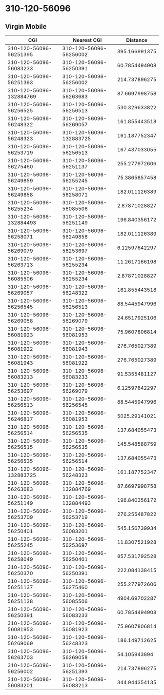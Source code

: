 # 310-120-56096
## Virgin Mobile


| CGI | Nearest CGI | Distance |
|-----|-------------|----------|
| 310-120-56096-56251395 | 310-120-56096-56256002 | 395.166991375 |
| 310-120-56096-56083233 | 310-120-56096-56250391 | 60.7854494908 |
| 310-120-56096-56251393 | 310-120-56096-56256002 | 214.737896275 |
| 310-120-56096-132884769 | 310-120-56096-56263683 | 87.6697998758 |
| 310-120-56096-56256525 | 310-120-56096-56256513 | 530.329633822 |
| 310-120-56096-56248322 | 310-120-56096-56269057 | 161.855443518 |
| 310-120-56096-56248323 | 310-120-56096-132883725 | 161.187752347 |
| 310-120-56096-56253719 | 310-120-56096-56256513 | 167.437033055 |
| 310-120-56096-56275460 | 310-120-56096-56251137 | 255.277972606 |
| 310-120-56096-56249859 | 310-120-56096-56255245 | 75.3865857458 |
| 310-120-56096-56249858 | 310-120-56096-56258071 | 182.011126389 |
| 310-120-56096-56255234 | 310-120-56096-56085506 | 2.87871028827 |
| 310-120-56096-132884493 | 310-120-56096-56251149 | 196.840356172 |
| 310-120-56096-56258071 | 310-120-56096-56249858 | 182.011126389 |
| 310-120-56096-56269079 | 310-120-56096-56253697 | 6.12597642297 |
| 310-120-56096-56263713 | 310-120-56096-56255234 | 11.2617166198 |
| 310-120-56096-56085506 | 310-120-56096-56255234 | 2.87871028827 |
| 310-120-56096-56269057 | 310-120-56096-56248322 | 161.855443518 |
| 310-120-56096-56256545 | 310-120-56096-56256513 | 88.5445947996 |
| 310-120-56096-56269058 | 310-120-56096-56269079 | 24.6517925106 |
| 310-120-56096-56081923 | 310-120-56096-56081953 | 75.9607806814 |
| 310-120-56096-56081922 | 310-120-56096-56081943 | 276.765027389 |
| 310-120-56096-56081943 | 310-120-56096-56081922 | 276.765027389 |
| 310-120-56096-56083213 | 310-120-56096-56083233 | 91.5355481127 |
| 310-120-56096-56253697 | 310-120-56096-56269079 | 6.12597642297 |
| 310-120-56096-56256513 | 310-120-56096-56256545 | 88.5445947996 |
| 310-120-56096-56246817 | 310-120-56096-56081953 | 5025.29141021 |
| 310-120-56096-56256514 | 310-120-56096-56256535 | 137.684055473 |
| 310-120-56096-56256515 | 310-120-56096-56256535 | 145.548588759 |
| 310-120-56096-56256535 | 310-120-56096-56256514 | 137.684055473 |
| 310-120-56096-132883725 | 310-120-56096-56248323 | 161.187752347 |
| 310-120-56096-56263683 | 310-120-56096-132884769 | 87.6697998758 |
| 310-120-56096-56251149 | 310-120-56096-132884493 | 196.840356172 |
| 310-120-56096-56253709 | 310-120-56096-56253719 | 276.255487822 |
| 310-120-56096-56250401 | 310-120-56096-56083201 | 545.156739934 |
| 310-120-56096-56255245 | 310-120-56096-56253697 | 11.8307521928 |
| 310-120-56096-56258049 | 310-120-56096-56250401 | 857.531792528 |
| 310-120-56096-56250370 | 310-120-56096-56250391 | 222.084138415 |
| 310-120-56096-56251137 | 310-120-56096-56275460 | 255.277972606 |
| 310-120-56096-56251138 | 310-120-56096-56085506 | 4904.69702287 |
| 310-120-56096-56250391 | 310-120-56096-56083233 | 60.7854494908 |
| 310-120-56096-56081953 | 310-120-56096-56081923 | 75.9607806814 |
| 310-120-56096-56269069 | 310-120-56096-56248323 | 186.149712625 |
| 310-120-56096-56263703 | 310-120-56096-56269058 | 54.105943894 |
| 310-120-56096-56256002 | 310-120-56096-56251393 | 214.737896275 |
| 310-120-56096-56083201 | 310-120-56096-56083213 | 344.944354135 |
